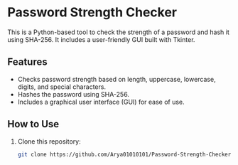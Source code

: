 
# Password Strength Checker

This is a Python-based tool to check the strength of a password and hash it using SHA-256. It includes a user-friendly GUI built with Tkinter.

## Features
- Checks password strength based on length, uppercase, lowercase, digits, and special characters.
- Hashes the password using SHA-256.
- Includes a graphical user interface (GUI) for ease of use.

## How to Use
1. Clone this repository:
   ```bash
   git clone https://github.com/Arya01010101/Password-Strength-Checker.git
